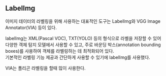 ## LabelImg

이미지 데이터의 라벨링을 위해 사용하는 대표적인 도구는 LabelImg와 VGG Image Annotator(VIA) 등이 있다.

labelImg는 XML(Pascal VOC), TXT(YOLO) 등의 형식으로 라벨을 저장할 수 있어 다양한 객체 탐지 모델에서 사용할 수 있고, 주로 바운딩 박스(annotation bounding boxes)를 사용하여 객체를 라벨링하는 데 최적화되어 있다.<br/>
기본적인 라벨링 기능 제공과 간단하게 사용할 수 있기에 labelImg를 사용했다.

VIA는 폴리곤 라벨링을 할때 많이 사용한다.
